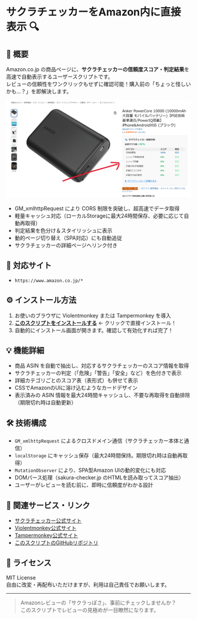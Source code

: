 # サクラチェッカーをAmazon内に直接表示 🔍️

## 📌 概要

Amazon.co.jp の商品ページに、**サクラチェッカーの信頼度スコア・判定結果**を高速で自動表示するユーザースクリプトです。  
レビューの信頼性をワンクリックもせずに確認可能！購入前の「ちょっと怪しいかも…？」を即解決します。

<p>
  <img src=".github/images/amazon_sakura_checker_image01.png" alt="Amazonページに表示されたサクラチェッカーのUI" width="600">
</p>

- GM_xmlhttpRequest により CORS 制限を突破し、超高速でデータ取得
- 軽量キャッシュ対応（ローカルStorageに最大24時間保存、必要に応じて自動再取得）
- 判定結果を色分け＆スタイリッシュに表示
- 動的ページ切り替え（SPA対応）にも自動追従
- サクラチェッカーの詳細ページへリンク付き

## 🧩 対応サイト

- `https://www.amazon.co.jp/*`

## ⚙️ インストール方法

1. お使いのブラウザに Violentmonkey または Tampermonkey を導入
2. **[このスクリプトをインストールする](https://raw.githubusercontent.com/koyasi777/amazon-sakura-checker-enhancer/main/amazon-sakura-checker.user.js)** ← クリックで直接インストール！
3. 自動的にインストール画面が開きます。確認して有効化すれば完了！

## 💡 機能詳細

- 商品 ASIN を自動で抽出し、対応するサクラチェッカーのスコア情報を取得
- サクラチェッカーの判定（「危険」「警告」「安全」など）を色付きで表示
- 詳細カテゴリごとのスコア表（表形式）も併せて表示
- CSSでAmazonのUIに溶け込むようなカードデザイン
- 表示済みの ASIN 情報を最大24時間キャッシュし、不要な再取得を自動排除（期限切れ時は自動更新）

## 🛠 技術構成

- `GM_xmlhttpRequest` によるクロスドメイン通信（サクラチェッカー本体と通信）
- `localStorage` にキャッシュ保存（最大24時間保持。期限切れ時は自動再取得）
- `MutationObserver` により、SPA型Amazon UIの動的変化にも対応
- DOMパース処理（sakura-checker.jp のHTMLを読み取ってスコア抽出）
- ユーザーがレビューを読む前に、即時に信頼度がわかる設計

## 🔗 関連サービス・リンク

- [サクラチェッカー公式サイト](https://sakura-checker.jp/)
- [Violentmonkey公式サイト](https://violentmonkey.github.io/)
- [Tampermonkey公式サイト](https://www.tampermonkey.net/)
- [このスクリプトのGitHubリポジトリ](https://github.com/koyasi777/amazon-sakura-checker-enhancer)

## 📜 ライセンス

MIT License  
自由に改変・再配布いただけますが、利用は自己責任でお願いします。

---

> Amazonレビューの「サクラっぽさ」、事前にチェックしませんか？  
> このスクリプトでレビューの見極めが一目瞭然になります。
